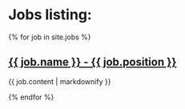 <h1>Jobs listing:</h1>
{% for job in site.jobs %}
  <h2>
    <a href="{{ job.url }}">
      {{ job.name }} - {{ job.position }}
    </a>
  </h2>
  <p>{{ job.content | markdownify }}</p>
{% endfor %}